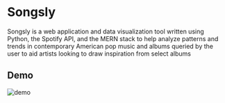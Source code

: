 # Songsly
Songsly is a web application and data visualization tool written using Python, the Spotify API, and the MERN stack to help analyze patterns and trends in contemporary American pop music and albums queried by the user to aid artists looking to draw inspiration from select albums

## Demo
![demo](https://github.com/lucastemb/songsly/assets/51347268/907f50fe-eb9f-4d1f-b2f1-3f4580db3e65)
